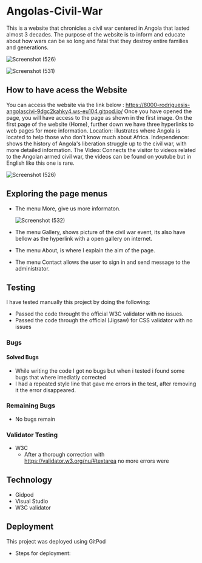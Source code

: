# Angolas-Civil-War

This is a website that chronicles a civil war centered in Angola that lasted almost 3 decades. The purpose of the website is to inform and educate about how wars can be so long and fatal that they destroy entire families and generations.

![Screenshot (526)](https://github.com/RodriguesIsrael/Angolas-Civil-War/assets/122437243/6753604a-6c0b-4e3f-b3de-2eef004a0162)


![Screenshot (531)](https://github.com/RodriguesIsrael/Angolas-Civil-War/assets/122437243/21c51e09-75ba-4e78-bfbc-1a071ac0abeb)



## How to have acess the Website

You can access the website via the link below :
https://8000-rodriguesis-angolascivi-9dgc2kahky4.ws-eu104.gitpod.io/
Once you have opened the page, you will have access to the page as shown in the first image.
On the first page of the website (Home), further down we have three hyperlinks to web pages for more information.
Location: illustrates where Angola is located to help those who don't know much about Africa.
Independence: shows the history of Angola's liberation struggle up to the civil war, with more detailed information.
The Video: Connects the visitor to videos related to the Angolan armed civil war, the videos can be found on youtube but in English like this one is rare.

![Screenshot (526)](https://github.com/RodriguesIsrael/Angolas-Civil-War/assets/122437243/c21e9fc9-20e4-4dab-bca4-a29154b00ffd)

## Exploring the page menus
   
  * The menu More, give us more informaton.
    
    ![Screenshot (532)](https://github.com/RodriguesIsrael/Angolas-Civil-War/assets/122437243/df597d82-3667-429f-9998-e55f5dc20aa7)


  * The menu Gallery, shows picture of the civil war event, its also have bellow as the hyperlink with a open gallery on internet.

  * The menu About, is where I explain the aim of the page.

  * The menu Contact allows the user to  sign in and send message to  the administrator.

## Testing
I have tested manually this project by doing the following:
 
  * Passed the code throught the official W3C validator with no issues.
  * Passed the code through the official (Jigsaw) for CSS validator with no issues

### Bugs

#### Solved Bugs
  * While writing the code I got no bugs but when i tested i found some bugs  that where imediatly corrected
  * I had a repeated style line that gave me errors in the test, after removing it the error disappeared.
### Remaining Bugs
  * No bugs remain

### Validator Testing
  * W3C
     * After a thorough correction with https://validator.w3.org/nu/#textarea  no more errors were 

## Technology
 * Gidpod
 * Visual Studio
 * W3C validator


 ## Deployment

 This project was deployed using GitPod
   * Steps for deployment:
       
 


